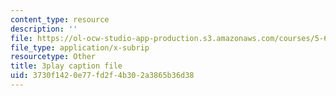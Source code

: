 ```yaml
---
content_type: resource
description: ''
file: https://ol-ocw-studio-app-production.s3.amazonaws.com/courses/5-61-physical-chemistry-fall-2017/3730f1420e77fd2f4b302a3865b36d38_gkRRlmes_jE.srt
file_type: application/x-subrip
resourcetype: Other
title: 3play caption file
uid: 3730f142-0e77-fd2f-4b30-2a3865b36d38
---
```

